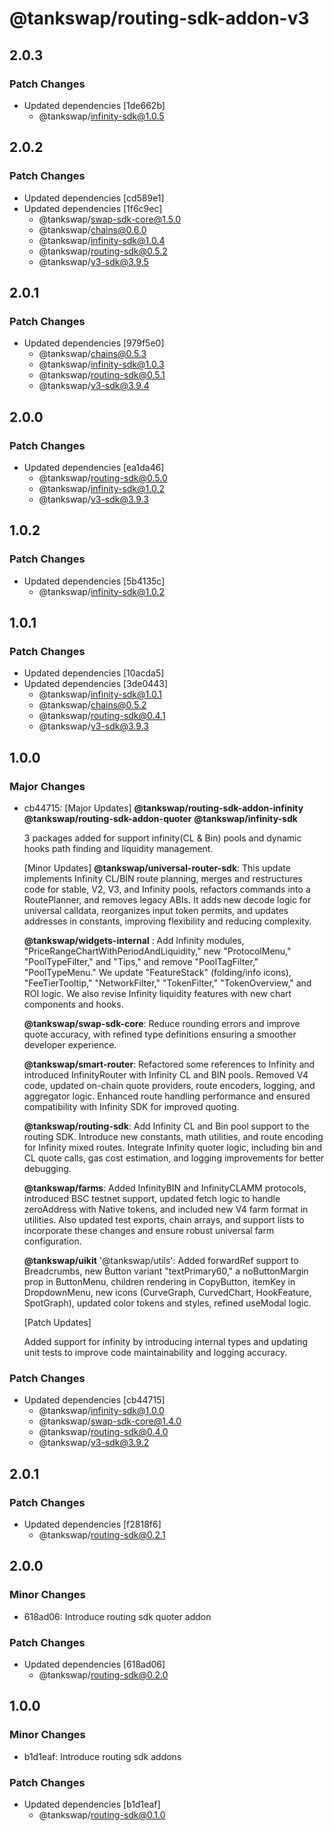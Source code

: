 # @tankswap/routing-sdk-addon-v3

## 2.0.3

### Patch Changes

- Updated dependencies [1de662b]
  - @tankswap/infinity-sdk@1.0.5

## 2.0.2

### Patch Changes

- Updated dependencies [cd589e1]
- Updated dependencies [1f6c9ec]
  - @tankswap/swap-sdk-core@1.5.0
  - @tankswap/chains@0.6.0
  - @tankswap/infinity-sdk@1.0.4
  - @tankswap/routing-sdk@0.5.2
  - @tankswap/v3-sdk@3.9.5

## 2.0.1

### Patch Changes

- Updated dependencies [979f5e0]
  - @tankswap/chains@0.5.3
  - @tankswap/infinity-sdk@1.0.3
  - @tankswap/routing-sdk@0.5.1
  - @tankswap/v3-sdk@3.9.4

## 2.0.0

### Patch Changes

- Updated dependencies [ea1da46]
  - @tankswap/routing-sdk@0.5.0
  - @tankswap/infinity-sdk@1.0.2
  - @tankswap/v3-sdk@3.9.3

## 1.0.2

### Patch Changes

- Updated dependencies [5b4135c]
  - @tankswap/infinity-sdk@1.0.2

## 1.0.1

### Patch Changes

- Updated dependencies [10acda5]
- Updated dependencies [3de0443]
  - @tankswap/infinity-sdk@1.0.1
  - @tankswap/chains@0.5.2
  - @tankswap/routing-sdk@0.4.1
  - @tankswap/v3-sdk@3.9.3

## 1.0.0

### Major Changes

- cb44715: [Major Updates]
  **@tankswap/routing-sdk-addon-infinity**
  **@tankswap/routing-sdk-addon-quoter**
  **@tankswap/infinity-sdk**

  3 packages added for support infinity(CL & Bin) pools and dynamic hooks path finding and liquidity management.

  [Minor Updates]
  **@tankswap/universal-router-sdk**: This update implements Infinity CL/BIN route planning, merges and restructures code for stable, V2, V3, and Infinity pools, refactors commands into a RoutePlanner, and removes legacy ABIs. It adds new decode logic for universal calldata, reorganizes input token permits, and updates addresses in constants, improving flexibility and reducing complexity.

  **@tankswap/widgets-internal** : Add Infinity modules, "PriceRangeChartWithPeriodAndLiquidity," new "ProtocolMenu," "PoolTypeFilter," and "Tips," and remove "PoolTagFilter," "PoolTypeMenu." We update "FeatureStack" (folding/info icons), "FeeTierTooltip," "NetworkFilter," "TokenFilter," "TokenOverview," and ROI logic. We also revise Infinity liquidity features with new chart components and hooks.

  **@tankswap/swap-sdk-core**: Reduce rounding errors and improve quote accuracy, with refined type definitions ensuring a smoother developer experience.

  **@tankswap/smart-router**: Refactored some references to Infinity and introduced InfinityRouter with Infinity CL and BIN pools. Removed V4 code, updated on-chain quote providers, route encoders, logging, and aggregator logic. Enhanced route handling performance and ensured compatibility with Infinity SDK for improved quoting.

  **@tankswap/routing-sdk**: Add Infinity CL and Bin pool support to the routing SDK. Introduce new constants, math utilities, and route encoding for Infinity mixed routes. Integrate Infinity quoter logic, including bin and CL quote calls, gas cost estimation, and logging improvements for better debugging.

  **@tankswap/farms**: Added InfinityBIN and InfinityCLAMM protocols, introduced BSC testnet support, updated fetch logic to handle zeroAddress with Native tokens, and included new V4 farm format in utilities. Also updated test exports, chain arrays, and support lists to incorporate these changes and ensure robust universal farm configuration.

  **@tankswap/uikit**
  '@tankswap/utils': Added forwardRef support to Breadcrumbs, new Button variant "textPrimary60," a noButtonMargin prop in ButtonMenu, children rendering in CopyButton, itemKey in DropdownMenu, new icons (CurveGraph, CurvedChart, HookFeature, SpotGraph), updated color tokens and styles, refined useModal logic.

  [Patch Updates]

  Added support for infinity by introducing internal types and updating unit tests to improve code maintainability and logging accuracy.

### Patch Changes

- Updated dependencies [cb44715]
  - @tankswap/infinity-sdk@1.0.0
  - @tankswap/swap-sdk-core@1.4.0
  - @tankswap/routing-sdk@0.4.0
  - @tankswap/v3-sdk@3.9.2

## 2.0.1

### Patch Changes

- Updated dependencies [f2818f6]
  - @tankswap/routing-sdk@0.2.1

## 2.0.0

### Minor Changes

- 618ad06: Introduce routing sdk quoter addon

### Patch Changes

- Updated dependencies [618ad06]
  - @tankswap/routing-sdk@0.2.0

## 1.0.0

### Minor Changes

- b1d1eaf: Introduce routing sdk addons

### Patch Changes

- Updated dependencies [b1d1eaf]
  - @tankswap/routing-sdk@0.1.0
